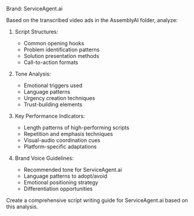 
Brand: ServiceAgent.ai

Based on the transcribed video ads in the AssemblyAI folder, analyze:

1. Script Structures:
   - Common opening hooks
   - Problem identification patterns
   - Solution presentation methods
   - Call-to-action formats

2. Tone Analysis:
   - Emotional triggers used
   - Language patterns
   - Urgency creation techniques
   - Trust-building elements

3. Key Performance Indicators:
   - Length patterns of high-performing scripts
   - Repetition and emphasis techniques
   - Visual-audio coordination cues
   - Platform-specific adaptations

4. Brand Voice Guidelines:
   - Recommended tone for ServiceAgent.ai
   - Language patterns to adopt/avoid
   - Emotional positioning strategy
   - Differentiation opportunities

Create a comprehensive script writing guide for ServiceAgent.ai based on this analysis.
